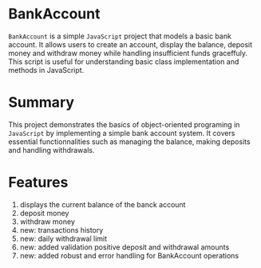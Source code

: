 # BankAccount
`BankAccount` is a simple `JavaScript` project that models a basic bank account. It allows users to create an account, display the balance, deposit money and withdraw money while handling insufficient funds graceffuly. This script is useful for understanding basic class implementation and methods in JavaScript.

# Summary
This project demonstrates the basics of object-oriented programing in `JavaScript` by implementing a simple bank account system. It covers essential functionnalities such as managing the balance, making deposits and handling withdrawals.

# Features                                                                                            
1. displays the current balance of the banck account
2. deposit money
3. withdraw money
4. new: transactions history
5. new: daily withdrawal limit
6. new: added validation positive deposit and withdrawal amounts
7. new: added robust and error handling for BankAccount operations